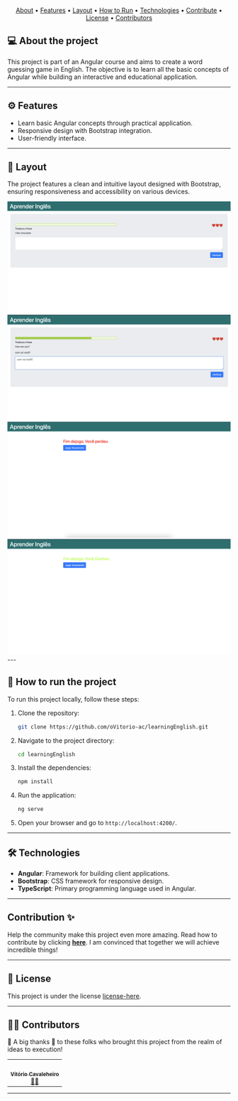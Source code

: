 
<p align="center">
 <a href="#-about-the-project">About</a> •
 <a href="#-features">Features</a> •
 <a href="#-layout">Layout</a> • 
 <a href="#-how-to-run-the-project">How to Run</a> • 
 <a href="#-technologies">Technologies</a> • 
 <a href="#how-to-contribute-to-the-project">Contribute</a> • 
 <a href="#-license">License</a> • 
 <a href="#-contributors">Contributors</a>
</p>

## 💻 About the project

This project is part of an Angular course and aims to create a word guessing game in English. The objective is to learn all the basic concepts of Angular while building an interactive and educational application.

---

## ⚙️ Features

- Learn basic Angular concepts through practical application.
- Responsive design with Bootstrap integration.
- User-friendly interface.

---

## 🎨 Layout

The project features a clean and intuitive layout designed with Bootstrap, ensuring responsiveness and accessibility on various devices.

<img src="layouts\start.png">
<img src="layouts\progressbar.png">
<img src="layouts\gameover.png">
<img src="layouts\win.png">
---

## 🚀 How to run the project

To run this project locally, follow these steps:

1. Clone the repository:
   ```bash
   git clone https://github.com/oVitorio-ac/learningEnglish.git
   ```
2. Navigate to the project directory:
   ```bash
   cd learningEnglish
   ```
3. Install the dependencies:
   ```bash
   npm install
   ```
4. Run the application:
   ```bash
   ng serve
   ```
5. Open your browser and go to `http://localhost:4200/`.

---

## 🛠 Technologies

- **Angular**: Framework for building client applications.
- **Bootstrap**: CSS framework for responsive design.
- **TypeScript**: Primary programming language used in Angular.

---

## Contribution ✨

Help the community make this project even more amazing. Read how to contribute by clicking **[here](https://github.com/oVitorio/.github/blob/main/CONTRIBUTING.md)**. I am convinced that together we will achieve incredible things!

---

## 📝 License

This project is under the license [license-here](./LICENSE).

---

## 👨‍💻 Contributors

💜 A big thanks 👏 to these folks who brought this project from the realm of ideas to execution!

<table>
  <tr>
    <td align="center"><a href="https://github.com/oVitorio"><img style="border-radius: 50%;" src="https://avatars.githubusercontent.com/u/88901960?v=4" width="100px;" alt=""/><br /><sub><b>Vitório Cavaleheiro</b></sub></a><br /><a href="https://github.com/oVitorio" title="github-oVitorio">👨‍🚀</a>
    </td> 
  </tr>
</table>

---
